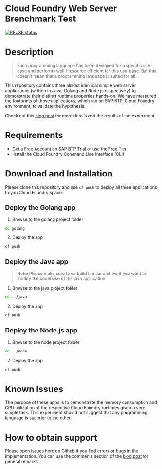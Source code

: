 # Cloud Foundry Web Server Brenchmark Test

[![REUSE status](https://api.reuse.software/badge/github.com/SAP-samples/cf-web-server-benchmark-tests)](https://api.reuse.software/info/github.com/SAP-samples/cf-web-server-benchmark-tests)

# Description
>Each programming language has been designed for a specific use-case and performs well / resource efficient for this use-case. But this doesn’t mean that a programming language is suited for all .

This repository contains three almost identical simple web server applications (written in Java, Golang and Node.js respectively) to demonstrate their distinct runtime properties hands-on. We have measured the footprints of those applications, which ran on SAP BTP, Cloud Foundry environment, to validate the  hypothesis.

Check out this [blog post](https://blogs.sap.com/2018/07/27/comparing-different-application-runtimes-on-sap-cloud-platform-cloud-foundry/) for more details and the results of the experiment.
# Requirements
* [Get a Free Account on SAP BTP Trial](https://www.sap.com/developer/tutorials/hcp-create-trial-account.html) or use the [Free Tier](https://blogs.sap.com/2021/07/01/exploring-btps-new-free-tier-plans/)
* [Install the Cloud Foundry Command Line Interface (CLI)](https://developers.sap.com/tutorials/cp-cf-download-cli.html)

# Download and Installation
Please clone this repository and use `cf push` to deploy all three applications to you Cloud Foundry space.

## Deploy the Golang app
1. Browse to the golang project folder
```bash
cd golang
```
2. Deploy the app
```bash
cf push
```

## Deploy the Java app
>Note: Please make sure to re-build the .jar archive if you want to modify the codebase of the java application

1. Browse to the java project folder
```bash
cd ../java
```
2. Deploy the app
```bash
cf push
```

## Deploy the Node.js app
1. Browse to the node project folder
```bash
cd ../node
```
2. Deploy the app
```bash
cf push
```

# Known Issues
The purpose of these apps is to demonstrate the memory consumption and CPU utilization of the respective Cloud Foundry runtimes given a very simple task. This experiment should not suggest that any programming language is superior to the other.

# How to obtain support
Please open issues here on Github if you find errors or bugs in the implementation. You can use the comments section of the [blog post](https://blogs.sap.com/2018/07/27/comparing-different-application-runtimes-on-sap-cloud-platform-cloud-foundry/) for general remarks.

